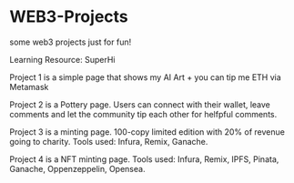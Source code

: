 # WEB3-Projects
 some web3 projects just for fun!
 
 Learning Resource: SuperHi

Project 1 is a simple page that shows my AI Art + you can tip me ETH via Metamask

Project 2 is a Pottery page. Users can connect with their wallet, leave comments and let the community tip each other for helfpful comments.

Project 3 is a minting page. 100-copy limited edition with 20% of revenue going to charity. Tools used: Infura, Remix, Ganache.

Project 4 is a NFT minting page. Tools used: Infura, Remix, IPFS, Pinata, Ganache, Oppenzeppelin, Opensea.
